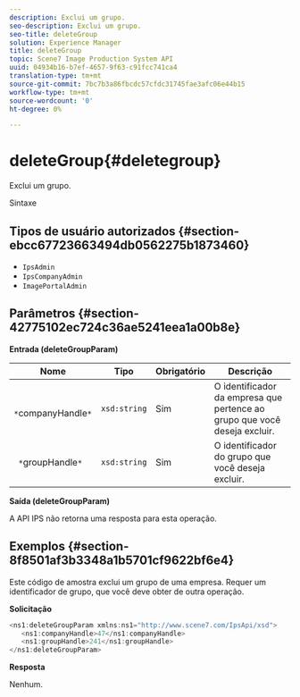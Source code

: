 ```yaml
---
description: Exclui um grupo.
seo-description: Exclui um grupo.
seo-title: deleteGroup
solution: Experience Manager
title: deleteGroup
topic: Scene7 Image Production System API
uuid: 04934b16-b7ef-4657-9f63-c91fcc741ca4
translation-type: tm+mt
source-git-commit: 7bc7b3a86fbcdc57cfdc31745fae3afc06e44b15
workflow-type: tm+mt
source-wordcount: '0'
ht-degree: 0%

---
```



# deleteGroup{#deletegroup}

Exclui um grupo.

Sintaxe

## Tipos de usuário autorizados {#section-ebcc67723663494db0562275b1873460}

* `IpsAdmin`
* `IpsCompanyAdmin`
* `ImagePortalAdmin`

## Parâmetros {#section-42775102ec724c36ae5241eea1a00b8e}

**Entrada (deleteGroupParam)**

| Nome | Tipo | Obrigatório | Descrição |
|---|---|---|---|
| ` *`companyHandle`*` | `xsd:string` | Sim | O identificador da empresa que pertence ao grupo que você deseja excluir. |
| ` *`groupHandle`*` | `xsd:string` | Sim | O identificador do grupo que você deseja excluir. |

**Saída (deleteGroupParam)**

A API IPS não retorna uma resposta para esta operação.

## Exemplos {#section-8f8501af3b3348a1b5701cf9622bf6e4}

Este código de amostra exclui um grupo de uma empresa. Requer um identificador de grupo, que você deve obter de outra operação.

**Solicitação**

```java
<ns1:deleteGroupParam xmlns:ns1="http://www.scene7.com/IpsApi/xsd">
   <ns1:companyHandle>47</ns1:companyHandle>
   <ns1:groupHandle>241</ns1:groupHandle>
</ns1:deleteGroupParam>
```

**Resposta**

Nenhum.
